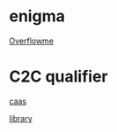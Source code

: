 # enigma

[Overflowme](/hackcenter/OverflowmeWriteup)

# C2C qualifier



[caas](/hackcenter/caas)

[library](/hackcenter/library)

